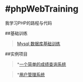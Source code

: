 #phpWebTraining
=====
我学习PHP的路程与代码

##基础训练
>[Mysql 数据库基础训练](https://github.com/XINCGer/phpWebTraining/blob/master/MysqlBasicTraining.php)

##实例项目
>*[一个简单的成绩查询系统](https://github.com/XINCGer/phpWebTraining/tree/master/SimpleGradeQuery) 

>*[用户管理系统](https://github.com/XINCGer/phpWebTraining/tree/master/UserManageSystem)
